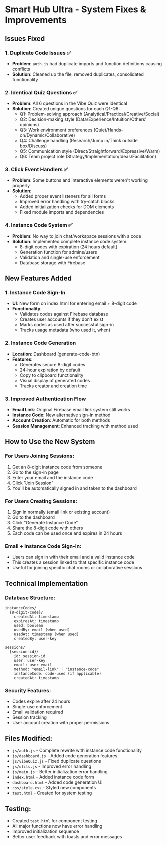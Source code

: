 # Smart Hub Ultra - System Fixes & Improvements

## Issues Fixed

### 1. Duplicate Code Issues ✅
- **Problem**: `auth.js` had duplicate imports and function definitions causing conflicts
- **Solution**: Cleaned up the file, removed duplicates, consolidated functionality

### 2. Identical Quiz Questions ✅
- **Problem**: All 6 questions in the Vibe Quiz were identical
- **Solution**: Created unique questions for each Q1-Q6:
  - Q1: Problem-solving approach (Analytical/Practical/Creative/Social)
  - Q2: Decision-making style (Data/Experience/Intuition/Others' opinions)
  - Q3: Work environment preferences (Quiet/Hands-on/Dynamic/Collaborative)
  - Q4: Challenge handling (Research/Jump in/Think outside box/Discuss)
  - Q5: Communication style (Direct/Straightforward/Expressive/Warm)
  - Q6: Team project role (Strategy/Implementation/Ideas/Facilitation)

### 3. Click Event Handlers ✅
- **Problem**: Some buttons and interactive elements weren't working properly
- **Solution**: 
  - Added proper event listeners for all forms
  - Improved error handling with try-catch blocks
  - Added initialization checks for DOM elements
  - Fixed module imports and dependencies

### 4. Instance Code System ✅
- **Problem**: No way to join chat/workspace sessions with a code
- **Solution**: Implemented complete instance code system:
  - 8-digit codes with expiration (24 hours default)
  - Generation function for admins/users
  - Validation and single-use enforcement
  - Database storage with Firebase

## New Features Added

### 1. Instance Code Sign-In
- **UI**: New form on index.html for entering email + 8-digit code
- **Functionality**: 
  - Validates codes against Firebase database
  - Creates user accounts if they don't exist
  - Marks codes as used after successful sign-in
  - Tracks usage metadata (who used it, when)

### 2. Instance Code Generation
- **Location**: Dashboard (generate-code-btn)
- **Features**:
  - Generates secure 8-digit codes
  - 24-hour expiration by default
  - Copy to clipboard functionality
  - Visual display of generated codes
  - Tracks creator and creation time

### 3. Improved Authentication Flow
- **Email Link**: Original Firebase email link system still works
- **Instance Code**: New alternative sign-in method
- **Account Creation**: Automatic for both methods
- **Session Management**: Enhanced tracking with method used

## How to Use the New System

### For Users Joining Sessions:
1. Get an 8-digit instance code from someone
2. Go to the sign-in page
3. Enter your email and the instance code
4. Click "Join Session"
5. You'll be automatically signed in and taken to the dashboard

### For Users Creating Sessions:
1. Sign in normally (email link or existing account)
2. Go to the dashboard
3. Click "Generate Instance Code"
4. Share the 8-digit code with others
5. Each code can be used once and expires in 24 hours

### Email + Instance Code Sign-In:
- Users can sign in with their email and a valid instance code
- This creates a session linked to that specific instance code
- Useful for joining specific chat rooms or collaborative sessions

## Technical Implementation

### Database Structure:
```
instanceCodes/
  {8-digit-code}/
    createdAt: timestamp
    expiresAt: timestamp
    used: boolean
    usedBy: email (when used)
    usedAt: timestamp (when used)
    createdBy: user-key

sessions/
  {session-id}/
    id: session-id
    user: user-key
    email: user-email
    method: "email-link" | "instance-code"
    instanceCode: code-used (if applicable)
    createdAt: timestamp
```

### Security Features:
- Codes expire after 24 hours
- Single-use enforcement
- Email validation required
- Session tracking
- User account creation with proper permissions

## Files Modified:
- `js/auth.js` - Complete rewrite with instance code functionality
- `js/dashboard.js` - Added code generation features
- `js/vibeQuiz.js` - Fixed duplicate questions
- `js/utils.js` - Improved error handling
- `js/main.js` - Better initialization error handling
- `index.html` - Added instance code form
- `dashboard.html` - Added code generation UI
- `css/style.css` - Styled new components
- `test.html` - Created for system testing

## Testing:
- Created `test.html` for component testing
- All major functions now have error handling
- Improved initialization sequence
- Better user feedback with toasts and error messages